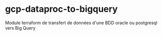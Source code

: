 # gcp-dataproc-to-bigquery
Module terraform de transfert de données d'une BDD oracle ou postgresql vers Big Query
